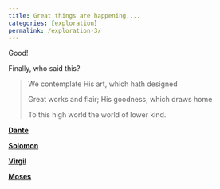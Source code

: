 ```yaml
---
title: Great things are happening....
categories: [exploration]
permalink: /exploration-3/
---
```

Good!

Finally, who said this?

> We contemplate His art, which hath designed
> 
> Great works and flair; His goodness, which draws home
> 
> To this high world the world of lower kind.

**[Dante](exploration-loss)**

**[Solomon](/exploration-4)**

**[Virgil](exploration-loss)**

**[Moses](exploration-loss)**
